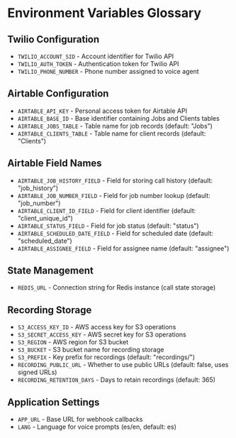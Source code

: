 # Environment Variables Glossary

## Twilio Configuration
- `TWILIO_ACCOUNT_SID` - Account identifier for Twilio API
- `TWILIO_AUTH_TOKEN` - Authentication token for Twilio API
- `TWILIO_PHONE_NUMBER` - Phone number assigned to voice agent

## Airtable Configuration
- `AIRTABLE_API_KEY` - Personal access token for Airtable API
- `AIRTABLE_BASE_ID` - Base identifier containing Jobs and Clients tables
- `AIRTABLE_JOBS_TABLE` - Table name for job records (default: "Jobs")
- `AIRTABLE_CLIENTS_TABLE` - Table name for client records (default: "Clients")

## Airtable Field Names
- `AIRTABLE_JOB_HISTORY_FIELD` - Field for storing call history (default: "job_history")
- `AIRTABLE_JOB_NUMBER_FIELD` - Field for job number lookup (default: "job_number")
- `AIRTABLE_CLIENT_ID_FIELD` - Field for client identifier (default: "client_unique_id")
- `AIRTABLE_STATUS_FIELD` - Field for job status (default: "status")
- `AIRTABLE_SCHEDULED_DATE_FIELD` - Field for scheduled date (default: "scheduled_date")
- `AIRTABLE_ASSIGNEE_FIELD` - Field for assignee name (default: "assignee")

## State Management
- `REDIS_URL` - Connection string for Redis instance (call state storage)

## Recording Storage
- `S3_ACCESS_KEY_ID` - AWS access key for S3 operations
- `S3_SECRET_ACCESS_KEY` - AWS secret key for S3 operations
- `S3_REGION` - AWS region for S3 bucket
- `S3_BUCKET` - S3 bucket name for recording storage
- `S3_PREFIX` - Key prefix for recordings (default: "recordings/")
- `RECORDING_PUBLIC_URL` - Whether to use public URLs (default: false, uses signed URLs)
- `RECORDING_RETENTION_DAYS` - Days to retain recordings (default: 365)

## Application Settings
- `APP_URL` - Base URL for webhook callbacks
- `LANG` - Language for voice prompts (es/en, default: es)
